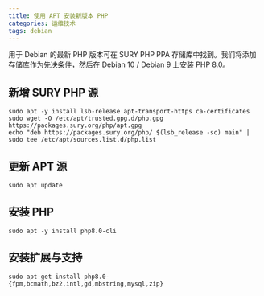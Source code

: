 ```yaml
---
title: 使用 APT 安装新版本 PHP
categories: 运维技术
tags: debian
---
```


用于 Debian 的最新 PHP 版本可在 SURY PHP PPA 存储库中找到。我们将添加存储库作为先决条件，然后在 Debian 10 / Debian 9 上安装 PHP 8.0。

<!-- more -->

## 新增 SURY PHP 源

```shell
sudo apt -y install lsb-release apt-transport-https ca-certificates 
sudo wget -O /etc/apt/trusted.gpg.d/php.gpg https://packages.sury.org/php/apt.gpg
echo "deb https://packages.sury.org/php/ $(lsb_release -sc) main" | sudo tee /etc/apt/sources.list.d/php.list
```

## 更新 APT 源

```shell
sudo apt update
```

## 安装 PHP

```shell
sudo apt -y install php8.0-cli
```

## 安装扩展与支持

```shell
sudo apt-get install php8.0-{fpm,bcmath,bz2,intl,gd,mbstring,mysql,zip}
```